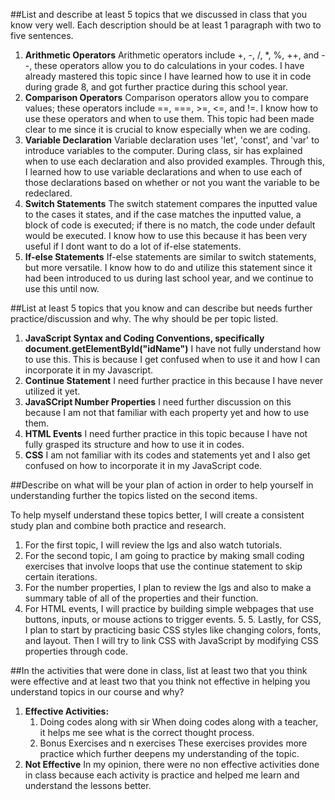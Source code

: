 ##List and describe at least 5 topics that we discussed in class that you know very well. Each description should be at least 1 paragraph with two to five sentences.

1. **Arithmetic Operators**
    Arithmetic operators include +, -, /, *, %, ++, and --, these operators allow you to do calculations in your codes. I have already mastered this topic since I have learned how to use it in code during grade 8, and got further practice during this school year. 
2. **Comparison Operators**
    Comparison operators allow you to compare values; these operators include ==, ===, >=, <=, and !=.  I know how to use these operators and when to use them. This topic had been made clear to me since it is crucial to know especially when we are coding.
3. **Variable Declaration**
    Variable declaration uses 'let', 'const', and 'var' to introduce variables to the computer. During class, sir has explained when to use each declaration and also provided examples. Through this, I learned how to use variable declarations and when to use each of those declarations based on whether or not you want the variable to be redeclared. 
4. **Switch Statements**
    The switch statement compares the inputted value to the cases it states, and if the case matches the inputted value, a block of code is executed; if there is no match, the code under default would be executed. I know how to use this because it has been very useful if I dont want to do a lot of if-else statements.
5. **If-else Statements**
    If-else statements are similar to switch statements, but more versatile. I know how to do and utilize this statement since it had been introduced to us during last school year, and we continue to use this until now. 


##List at least 5 topics that you know and can describe but needs further practice/discussion and why.  The why should be per topic listed.

1. **JavaScript Syntax and Coding Conventions, specifically document.getElementById("idName")**
    I have not fully understand how to use this. This is because I get confused when to use it and how I can incorporate it in my Javascript.
2. **Continue Statement**
    I need further practice in this because I have never utilized it yet.
3. **JavaSCript Number Properties**
    I need further discussion on this because I am not that familiar with each property yet and how to use them.
4. **HTML Events**
    I need further practice in this topic because I have not fully grasped its structure and how to use it in codes.
5. **CSS**
    I am not familiar with its codes and statements yet and I also get confused on how to incorporate it in my JavaScript code.

##Describe on what will be your plan of action in order to help yourself in understanding further the topics listed on the second items.

To help myself understand these topics better, I will create a consistent study plan and combine both practice and research.

1. For the first topic, I will review the lgs and also watch tutorials.
2. For the second topic, I am going to practice by making small coding exercises that involve loops that use the continue statement to skip certain iterations. 
3. For the number properties, I plan to review the lgs and also to make a summary table of all of the properties and their function. 
4. For HTML events, I will practice by building simple webpages that use buttons, inputs, or mouse actions to trigger events. 5. 5. Lastly, for CSS, I plan to start by practicing basic CSS styles like changing colors, fonts, and layout. Then I will try to link CSS with JavaScript by modifying CSS properties through code.


##In the activities that were done in class, list at least two that you think were effective and at least two that you think not effective in helping you understand topics in our course and why?
1. **Effective Activities:**
    1. Doing codes along with sir
        When doing codes along with a teacher, it helps me see what is the correct thought process.
    2. Bonus Exercises and n exercises
        These exercises provides more practice which further deepens my understanding of the topic.
2. **Not Effective**
    In my opinion, there were no non effective activities done in class because each activity is practice and helped me learn and understand the lessons better.